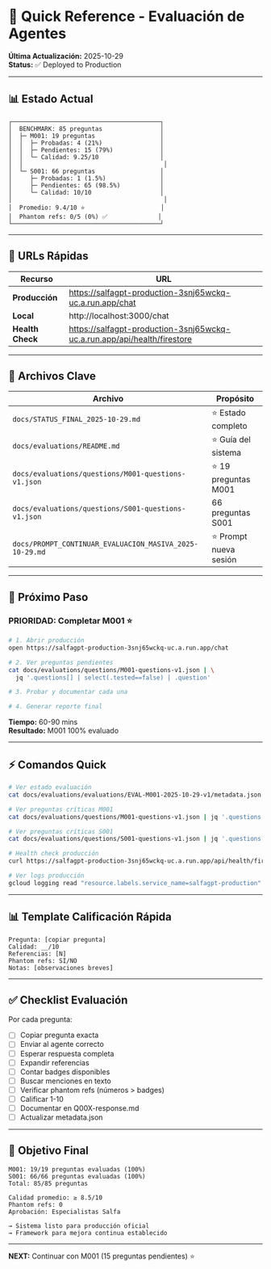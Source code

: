 # 🚀 Quick Reference - Evaluación de Agentes

**Última Actualización:** 2025-10-29  
**Status:** ✅ Deployed to Production

---

## 📊 Estado Actual

```
┌─────────────────────────────────────────┐
│  BENCHMARK: 85 preguntas                │
│  ├─ M001: 19 preguntas                  │
│  │  ├─ Probadas: 4 (21%)                │
│  │  ├─ Pendientes: 15 (79%)             │
│  │  └─ Calidad: 9.25/10                 │
│  │                                       │
│  └─ S001: 66 preguntas                  │
│     ├─ Probadas: 1 (1.5%)               │
│     ├─ Pendientes: 65 (98.5%)           │
│     └─ Calidad: 10/10                   │
│                                          │
│  Promedio: 9.4/10 ⭐                     │
│  Phantom refs: 0/5 (0%) ✅              │
└─────────────────────────────────────────┘
```

---

## 🔗 URLs Rápidas

| Recurso | URL |
|---------|-----|
| **Producción** | https://salfagpt-production-3snj65wckq-uc.a.run.app/chat |
| **Local** | http://localhost:3000/chat |
| **Health Check** | https://salfagpt-production-3snj65wckq-uc.a.run.app/api/health/firestore |

---

## 📁 Archivos Clave

| Archivo | Propósito |
|---------|-----------|
| `docs/STATUS_FINAL_2025-10-29.md` | ⭐ Estado completo |
| `docs/evaluations/README.md` | ⭐ Guía del sistema |
| `docs/evaluations/questions/M001-questions-v1.json` | ⭐ 19 preguntas M001 |
| `docs/evaluations/questions/S001-questions-v1.json` | 66 preguntas S001 |
| `docs/PROMPT_CONTINUAR_EVALUACION_MASIVA_2025-10-29.md` | ⭐ Prompt nueva sesión |

---

## 🎯 Próximo Paso

### **PRIORIDAD: Completar M001** ⭐

```bash
# 1. Abrir producción
open https://salfagpt-production-3snj65wckq-uc.a.run.app/chat

# 2. Ver preguntas pendientes
cat docs/evaluations/questions/M001-questions-v1.json | \
  jq '.questions[] | select(.tested==false) | .question'

# 3. Probar y documentar cada una

# 4. Generar reporte final
```

**Tiempo:** 60-90 mins  
**Resultado:** M001 100% evaluado

---

## ⚡ Comandos Quick

```bash
# Ver estado evaluación
cat docs/evaluations/evaluations/EVAL-M001-2025-10-29-v1/metadata.json | jq '.scope'

# Ver preguntas críticas M001
cat docs/evaluations/questions/M001-questions-v1.json | jq '.questions[] | select(.priority=="critical")'

# Ver preguntas críticas S001  
cat docs/evaluations/questions/S001-questions-v1.json | jq '.questions[] | select(.priority=="critical")'

# Health check producción
curl https://salfagpt-production-3snj65wckq-uc.a.run.app/api/health/firestore | jq '.status'

# Ver logs producción
gcloud logging read "resource.labels.service_name=salfagpt-production" --limit 10 --project salfagpt
```

---

## 📊 Template Calificación Rápida

```
Pregunta: [copiar pregunta]
Calidad: __/10
Referencias: [N]
Phantom refs: SÍ/NO
Notas: [observaciones breves]
```

---

## ✅ Checklist Evaluación

Por cada pregunta:
- [ ] Copiar pregunta exacta
- [ ] Enviar al agente correcto
- [ ] Esperar respuesta completa
- [ ] Expandir referencias
- [ ] Contar badges disponibles
- [ ] Buscar menciones en texto
- [ ] Verificar phantom refs (números > badges)
- [ ] Calificar 1-10
- [ ] Documentar en Q00X-response.md
- [ ] Actualizar metadata.json

---

## 🎯 Objetivo Final

```
M001: 19/19 preguntas evaluadas (100%)
S001: 66/66 preguntas evaluadas (100%)  
Total: 85/85 preguntas

Calidad promedio: ≥ 8.5/10
Phantom refs: 0
Aprobación: Especialistas Salfa

→ Sistema listo para producción oficial
→ Framework para mejora continua establecido
```

---

**NEXT:** Continuar con M001 (15 preguntas pendientes) ⭐

